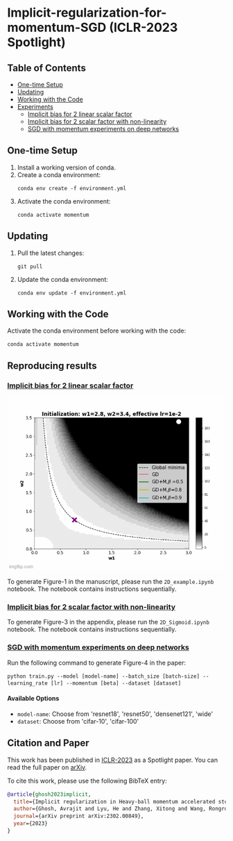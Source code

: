 # Implicit-regularization-for-momentum-SGD (ICLR-2023 Spotlight)

## Table of Contents
- [One-time Setup](#one-time-setup)
- [Updating](#updating)
- [Working with the Code](#working-with-the-code)
- [Experiments](#Reproducing-results)
  - [Implicit bias for 2 linear scalar factor](#Implicit-bias-for-2-linear-scalar-factor)
  - [Implicit bias for 2 scalar factor with non-linearity](#Implicit-bias-for-2-scalar-factor-with-non-linearity)
  - [SGD with momentum experiments on deep networks](#SGD-with-momentum-experiments-on-deep-networks)

## One-time Setup
1. Install a working version of conda.
2. Create a conda environment: 
    ```
    conda env create -f environment.yml
    ```
3. Activate the conda environment: 
    ```
    conda activate momentum
    ```

## Updating
1. Pull the latest changes: 
    ```
    git pull
    ```
2. Update the conda environment: 
    ```
    conda env update -f environment.yml
    ```

## Working with the Code
Activate the conda environment before working with the code: 

    
    conda activate momentum
    

## Reproducing results

### <u>Implicit bias for 2 linear scalar factor</u>

![Implicit bias of trajectory of GD with momentum](7eqt4m.gif)

To generate Figure-1 in the manuscript, please run the `2D_example.ipynb` notebook. The notebook contains instructions sequentially.

### <u>Implicit bias for 2 scalar factor with non-linearity</u>
To generate Figure-3 in the appendix, please run the `2D_Sigmoid.ipynb` notebook. The notebook contains instructions sequentially.

### <u>SGD with momentum experiments on deep networks</u>
Run the following command to generate Figure-4 in the paper:

    
    python train.py --model [model-name] --batch_size [batch-size] --learning_rate [lr] --momentum [beta] --dataset [dataset]
    
#### Available Options
- `model-name`: Choose from 'resnet18', 'resnet50', 'densenet121', 'wide'
- `dataset`: Choose from 'cifar-10', 'cifar-100'


## Citation and Paper

This work has been published in [ICLR-2023](https://openreview.net/forum?id=ZzdBhtEH9yB) as a Spotlight paper. You can read the full paper on [arXiv](https://arxiv.org/abs/2302.00849).

To cite this work, please use the following BibTeX entry:

```bibtex
@article{ghosh2023implicit,
  title={Implicit regularization in Heavy-ball momentum accelerated stochastic gradient descent},
  author={Ghosh, Avrajit and Lyu, He and Zhang, Xitong and Wang, Rongrong},
  journal={arXiv preprint arXiv:2302.00849},
  year={2023}
}

